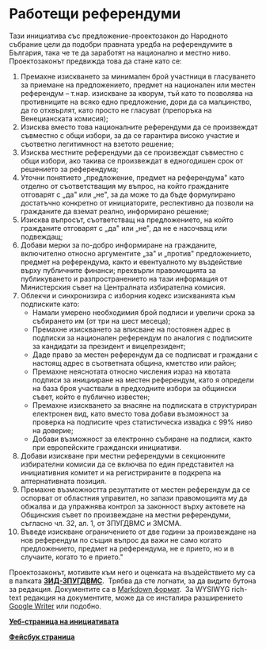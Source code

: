 # Работещи референдуми

Тази инициатива със предложение-проектозакон до Народното събрание цели да подобри правната уредба на референдумите в България, така че те да заработят на национално и местно ниво. Проектозаконът предвижда това да стане като се:

1.  Премахне изискването за минимален брой участници в гласуването за приемане на предложението, предмет на национален или местен референдум – т.нар. изискване за кворум, тъй като то позволява на противниците на всяко едно предложение, дори да са малцинство, да го отхвърлят, като просто не гласуват (препоръка на Венецианската комисия);
2.  Изисква вместо това националните референдуми да се произвеждат съвместно с общи избори, за да се гарантира високо участие и съответно легитимност на взетото решение;
3.  Изисква местните референдуми да се произвеждат съвместно с общи избори, ако такива се произвеждат в едногодишен срок от решението за референдума;
4.  Уточни понятието „предложение, предмет на референдума" като отделно от съответстващия му въпрос, на който гражданите отговарят с „да" или „не", за да може то да бъде формулирано достатъчно конкретно от инициаторите, респективно да позволи на гражданите да вземат реално, информирано решение;
5.  Изисква въпросът, съответстващ на предложението, на който гражданите отговарят с „да" или „не", да не е насочващ или подвеждащ;
6.  Добави мерки за по-добро информиране на гражданите, включително относно аргументите „за" и „против" предложението, предмет на референдума, както и евентуалното му въздействие върху публичните финанси; прехвърли правомощията за публикуването и разпространението на тази информация от Министерския съвет на Централната избирателна комисия.
7.  Облекчи и синхронизира с изборния кодекс изискванията към подписките като:
    *   Намали умерено необходимия брой подписи и увеличи срока за събирането им (от три на шест месеца);
    *   Премахне изискването за вписване на постоянен адрес в подписки за национален референдум по аналогия с подписките за кандидати за президент и вицепрезидент;
    *   Даде право за местен референдум да се подписват и граждани с настоящ адрес в съответната община, кметство или район;
    *   Премахне неяснотата относно числения израз на квотата подписи за иницииране на местен референдум, като я определи на база броя участвали в предходните избори за общински съвет, който е публично известен;
    *   Премахне изискването за внасяне на подписката в структуриран електронен вид, като вместо това добави възможност за проверка на подписите чрез статистическа извадка с 99% ниво на доверие;
    *   Добави възможност за електронно събиране на подписи, както при европейските граждански инициативи.
8.  Добави изискване при местни референдуми в секционните избирателни комисии да се включва по един представител на инициативния комитет и на регистрираните в подкрепа на алтернативната позиция.
9.  Премахне възможността резултатите от местен референдум да се оспорват от областния управител, но запази правомощията му да обжалва и да упражнява контрол за законност върху актовете на Общинския съвет по произвеждане на местни референдуми, съгласно чл. 32, ал. 1, от ЗПУГДВМС и ЗМСМА.
10.  Въведе изискване ограничението от две години за произвеждане на нов референдум по същия въпрос да важи не само когато предложението, предмет на референдума, не е прието, но и в случаите, когато то е прието."

Проектозаконът, мотивите към него и оценката на въздействието му са в папката [**ЗИД-ЗПУГДВМС**](https://github.com/azreshavam/raboteshti-referendumi/tree/main/%D0%97%D0%98%D0%94-%D0%97%D0%9F%D0%A3%D0%93%D0%94%D0%92%D0%9C%D0%A1).  Трябва да сте логнати, за да видите бутона за редакция. Документите са в [Markdown формат](https://www.markdownguide.org/basic-syntax/).  За WYSIWYG rich-text редакция на документите, може да се инсталира разширението [Google Writer](https://chrome.google.com/webstore/detail/github-writer/diilnnhpcdjhhkjcbdljaonhmhapadap) или подобно. 

[**Уеб-страница на инициативата**](https://azreshavam.bg/raboteshti-referendumi)

[**Фейсбук страница**](https://www.facebook.com/Az.Reshavam.initiative/)

